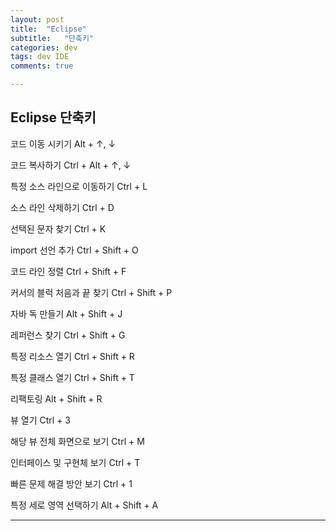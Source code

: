 ```yaml
---
layout: post
title:  "Eclipse"
subtitle:   "단축키"
categories: dev
tags: dev IDE
comments: true

---
```


## Eclipse 단축키

코드 이동 시키기
Alt + ↑, ↓


코드 복사하기
Ctrl + Alt + ↑, ↓


특정 소스 라인으로 이동하기
Ctrl + L


소스 라인 삭제하기
Ctrl + D


선택된 문자 찾기
Ctrl + K


import 선언 추가
Ctrl + Shift + O


코드 라인 정렬
Ctrl + Shift + F


커서의 블럭 처음과 끝 찾기
Ctrl + Shift + P


자바 독 만들기
Alt + Shift + J


레퍼런스 찾기
Ctrl + Shift + G


특정 리소스 열기
Ctrl + Shift + R


특정 클래스 열기
Ctrl + Shift + T


리팩토링
Alt + Shift + R


뷰 열기
Ctrl + 3


해당 뷰 전체 화면으로 보기
Ctrl + M


인터페이스 및 구현체 보기
Ctrl + T


빠른 문제 해결 방안 보기
Ctrl + 1


특정 세로 영역 선택하기
Alt + Shift + A

---

